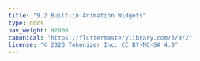 ```yaml
---
title: "9.2 Built-in Animation Widgets"
type: docs
nav_weight: 92000
canonical: "https://fluttermasterylibrary.com/3/9/2"
license: "© 2023 Tokenizer Inc. CC BY-NC-SA 4.0"
---
```

